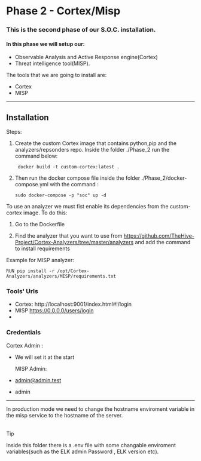 
# Phase 2 - Cortex/Misp


### This is the second phase of our S.O.C. installation.


#### In this phase we will setup our:
- Observable Analysis and Active Response engine(Cortex)
- Threat intelligence tool(MISP).

The tools that we are going to install are:

- Cortex
- MISP
<hr>

## Installation

Steps:

1) Create the custom Cortex image that contains python,pip and the analyzers/repsonders repo.
   Inside the folder ./Phase_2 run the command below:
    
        docker build -t custom-cortex:latest .
   

3)  Then run the docker compose file inside the folder ./Phase_2/docker-compose.yml with the command :

        sudo docker-compose -p "soc" up -d

To use an analyzer we must fist enable its dependencies  from the custom-cortex image.
To do this:

1) Go to the Dockerfile


2) Find the analyzer that you want to use from https://github.com/TheHive-Project/Cortex-Analyzers/tree/master/analyzers and add the command  to install requirements

Example for MISP analyzer:

    RUN pip install -r /opt/Cortex-Analyzers/analyzers/MISP/requirements.txt


### Tools' Urls

- Cortex: http://localhost:9001/index.html#!/login
- MISP https://0.0.0.0/users/login
- 
### Credentials
Cortex Admin :

- We will set it at the start

  MISP Admin:

- admin@admin.test
- admin
<hr>

In production mode we need to change the hostname enviroment variable in the misp service to the hostname of the server.
######
> [!TIP]
> 
> Inside this folder there is a .env file with some changable enviroment variables(such as the ELK admin Password , ELK version etc).

